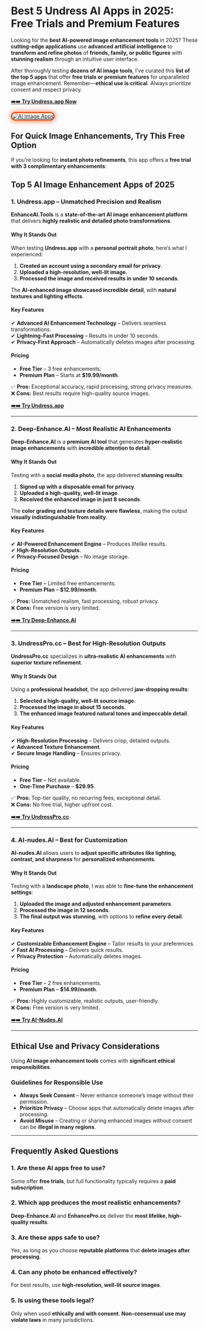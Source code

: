 # Best 5 Undress AI Apps in 2025: Free Trials and Premium Features 

Looking for the **best AI-powered image enhancement tools** in 2025? These **cutting-edge applications** use **advanced artificial intelligence** to **transform and refine photos** of **friends, family, or public figures** with **stunning realism** through an intuitive user interface.  

After thoroughly testing **dozens of AI image tools**, I’ve curated this **list of the top 5 apps** that offer **free trials or premium features** for unparalleled image enhancement. Remember—**ethical use is critical**. Always prioritize consent and respect privacy.  

[**➡️➡️ Try Undress.app Now**](https://bestaitools.top/fgRB)  

<a href="https://bestaitools.top/fgRB" title="AI enhance Apps">  
<img src="https://sussap.net/wp-content/uploads/2023/06/Undress-AI-Create-Deepnude-for-FREE-1_result.webp" alt="AI Image Apps" style="max-width: 100%; border: 3px solid #ff4500; border-radius: 15px; box-shadow: 0px 0px 15px rgba(255, 69, 0, 0.8);">  
</a>  

## **For Quick Image Enhancements, Try This Free Option**  

If you’re looking for **instant photo refinements**, this app offers a **free trial with 3 complimentary enhancements**:  

## **Top 5 AI Image Enhancement Apps of 2025**  

### **1. Undress.app – Unmatched Precision and Realism**  

**EnhanceAI.Tools** is a **state-of-the-art AI image enhancement platform** that delivers **highly realistic and detailed photo transformations**.  

#### **Why It Stands Out**  
When testing **Undress.app** with a **personal portrait photo**, here’s what I experienced:  
1. **Created an account using a secondary email for privacy**.  
2. **Uploaded a high-resolution, well-lit image**.  
3. **Processed the image and received results in under 10 seconds**.  

The **AI-enhanced image showcased incredible detail**, with **natural textures and lighting effects**.  

#### **Key Features**  
✔ **Advanced AI Enhancement Technology** – Delivers seamless transformations.  
✔ **Lightning-Fast Processing** – Results in under 10 seconds.  
✔ **Privacy-First Approach** – Automatically deletes images after processing.  

#### **Pricing**  
* **Free Tier** – 3 free enhancements.  
* **Premium Plan** – Starts at **$19.99/month**.  

✅ **Pros:** Exceptional accuracy, rapid processing, strong privacy measures.  
❌ **Cons:** Best results require high-quality source images.  

[**➡️➡️ Try Undress.app**](https://bestaitools.top/fgRB)  

---

### **2. Deep-Enhance.AI – Most Realistic AI Enhancements**  

**Deep-Enhance.AI** is a **premium AI tool** that generates **hyper-realistic image enhancements** with **incredible attention to detail**.  

#### **Why It Stands Out**  
Testing with a **social media photo**, the app delivered **stunning results**:  
1. **Signed up with a disposable email for privacy**.  
2. **Uploaded a high-quality, well-lit image**.  
3. **Received the enhanced image in just 8 seconds**.  

The **color grading and texture details were flawless**, making the output **visually indistinguishable from reality**.  

#### **Key Features**  
✔ **AI-Powered Enhancement Engine** – Produces lifelike results.  
✔ **High-Resolution Outputs**.  
✔ **Privacy-Focused Design** – No image storage.  

#### **Pricing**  
* **Free Tier** – Limited free enhancements.  
* **Premium Plan** – **$12.99/month**.  

✅ **Pros:** Unmatched realism, fast processing, robust privacy.  
❌ **Cons:** Free version is very limited.  

[**➡️➡️ Try Deep-Enhance.AI**](https://bestaitools.top/fgRB)  

---

### **3. UndressPro.cc – Best for High-Resolution Outputs**  

**UndressPro.cc** specializes in **ultra-realistic AI enhancements** with **superior texture refinement**.  

#### **Why It Stands Out**  
Using a **professional headshot**, the app delivered **jaw-dropping results**:  
1. **Selected a high-quality, well-lit source image**.  
2. **Processed the image in about 15 seconds**.  
3. **The enhanced image featured natural tones and impeccable detail**.  

#### **Key Features**  
✔ **High-Resolution Processing** – Delivers crisp, detailed outputs.  
✔ **Advanced Texture Enhancement**.  
✔ **Secure Image Handling** – Ensures privacy.  

#### **Pricing**  
* **Free Tier** – Not available.  
* **One-Time Purchase** – **$29.95**.  

✅ **Pros:** Top-tier quality, no recurring fees, exceptional detail.  
❌ **Cons:** No free trial, higher upfront cost.  

[**➡️➡️ Try UndressPro.cc**](https://bestaitools.top/fgRB)  

---

### **4. AI-nudes.AI – Best for Customization**  

**AI-nudes.AI** allows users to **adjust specific attributes like lighting, contrast, and sharpness** for **personalized enhancements**.  

#### **Why It Stands Out**  
Testing with a **landscape photo**, I was able to **fine-tune the enhancement settings**:  
1. **Uploaded the image and adjusted enhancement parameters**.  
2. **Processed the image in 12 seconds**.  
3. **The final output was stunning**, with options to **refine every detail**.  

#### **Key Features**  
✔ **Customizable Enhancement Engine** – Tailor results to your preferences.  
✔ **Fast AI Processing** – Delivers quick results.  
✔ **Privacy Protection** – Automatically deletes images.  

#### **Pricing**  
* **Free Tier** – 2 free enhancements.  
* **Premium Plan** – **$14.99/month**.  

✅ **Pros:** Highly customizable, realistic outputs, user-friendly.  
❌ **Cons:** Free version is very limited.  

[**➡️➡️ Try AI-Nudes.AI**](https://bestaitools.top/fgRB)  

---

## **Ethical Use and Privacy Considerations**  

Using **AI image enhancement tools** comes with **significant ethical responsibilities**.  

### **Guidelines for Responsible Use**  
* **Always Seek Consent** – Never enhance someone’s image without their permission.  
* **Prioritize Privacy** – Choose apps that automatically delete images after processing.  
* **Avoid Misuse** – Creating or sharing enhanced images without consent can be **illegal in many regions**.  

---

## **Frequently Asked Questions**  

### **1. Are these AI apps free to use?**  
Some offer **free trials**, but full functionality typically requires a **paid subscription**.  

### **2. Which app produces the most realistic enhancements?**  
**Deep-Enhance.AI** and **EnhancePro.cc** deliver the **most lifelike, high-quality results**.  

### **3. Are these apps safe to use?**  
Yes, as long as you choose **reputable platforms** that **delete images after processing**.  

### **4. Can any photo be enhanced effectively?**  
For best results, use **high-resolution, well-lit source images**.  

### **5. Is using these tools legal?**  
Only when used **ethically and with consent**. **Non-consensual use may violate laws** in many jurisdictions.  

